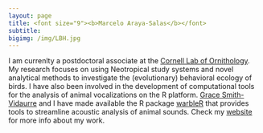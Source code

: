 ```yaml
---
layout: page
title: <font size="9"><b>Marcelo Araya-Salas</b></font> 
subtitle: 
bigimg: /img/LBH.jpg
---
```



I am currenlty a postdoctoral associate at the [Cornell Lab of Ornithology](http://www.birds.cornell.edu/Page.aspx?pid=1478). My research focuses on using Neotropical study systems and novel analytical methods to investigate the (evolutionary) behavioral ecology of birds. I have also been involved in the development of computational tools for the analysis of animal vocalizations on the R platform. [Grace Smith-Vidaurre](http://gsmithvi.github.io/) and I have made available the R package [warbleR](https://cran.r-project.org/package=warbleR) that provides tools to streamline acoustic analysis of animal sounds. Check my [website](http://marceloarayasalas.weebly.com/) for more info about my work.
